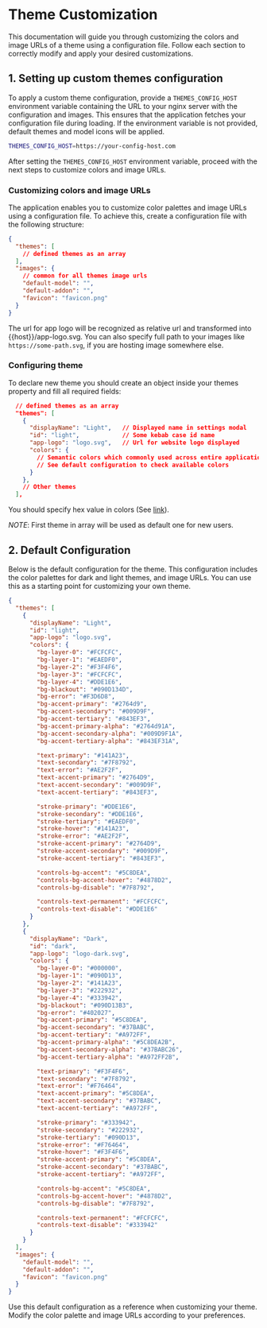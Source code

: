 # Theme Customization

This documentation will guide you through customizing the colors and image URLs of a theme using a configuration file. Follow each section to correctly modify and apply your desired customizations.

## 1. Setting up custom themes configuration

To apply a custom theme configuration, provide a `THEMES_CONFIG_HOST` environment variable containing the URL to your nginx server with the configuration and images. This ensures that the application fetches your configuration file during loading. If the environment variable is not provided, default themes and model icons will be applied.

```bash
THEMES_CONFIG_HOST=https://your-config-host.com
```

After setting the `THEMES_CONFIG_HOST` environment variable, proceed with the next steps to customize colors and image URLs.

### Customizing colors and image URLs

The application enables you to customize color palettes and image URLs using a configuration file. To achieve this, create a configuration file with the following structure:

```json
{
  "themes": [
    // defined themes as an array
  ],
  "images": {
    // common for all themes image urls
    "default-model": "",
    "default-addon": "",
    "favicon": "favicon.png"
  }
}
```

The url for app logo will be recognized as relative url and transformed into {{host}}/app-logo.svg. You can also specify full path to your images like `https://some-path.svg`, if you are hosting image somewhere else.

### Configuring theme

To declare new theme you should create an object inside your themes property and fill all required fields:

```json
  // defined themes as an array
  "themes": [
    {
      "displayName": "Light",   // Displayed name in settings modal
      "id": "light",            // Some kebab case id name
      "app-logo": "logo.svg",   // Url for website logo displayed
      "colors": {
        // Semantic colors which commonly used across entire application. 
        // See default configuration to check available colors
      }
    },
    // Other themes
  ],
```

You should specify hex value in colors (See [link](https://developer.mozilla.org/en-US/docs/Web/CSS/hex-color)).

*NOTE*: First theme in array will be used as default one for new users.

## 2. Default Configuration

Below is the default configuration for the theme. This configuration includes the color palettes for dark and light themes, and image URLs. You can use this as a starting point for customizing your own theme.

```json
{
  "themes": [
    {
      "displayName": "Light",
      "id": "light",
      "app-logo": "logo.svg",
      "colors": {
        "bg-layer-0": "#FCFCFC",
        "bg-layer-1": "#EAEDF0",
        "bg-layer-2": "#F3F4F6",
        "bg-layer-3": "#FCFCFC",
        "bg-layer-4": "#DDE1E6",
        "bg-blackout": "#090D134D",
        "bg-error": "#F3D6D8",
        "bg-accent-primary": "#2764d9",
        "bg-accent-secondary": "#009D9F",
        "bg-accent-tertiary": "#843EF3",
        "bg-accent-primary-alpha": "#2764d91A",
        "bg-accent-secondary-alpha": "#009D9F1A",
        "bg-accent-tertiary-alpha": "#843EF31A",

        "text-primary": "#141A23",
        "text-secondary": "#7F8792",
        "text-error": "#AE2F2F",
        "text-accent-primary": "#2764D9",
        "text-accent-secondary": "#009D9F",
        "text-accent-tertiary": "#843EF3",

        "stroke-primary": "#DDE1E6",
        "stroke-secondary": "#DDE1E6",
        "stroke-tertiary": "#EAEDF0",
        "stroke-hover": "#141A23",
        "stroke-error": "#AE2F2F",
        "stroke-accent-primary": "#2764D9",
        "stroke-accent-secondary": "#009D9F",
        "stroke-accent-tertiary": "#843EF3",

        "controls-bg-accent": "#5C8DEA",
        "controls-bg-accent-hover": "#4878D2",
        "controls-bg-disable": "#7F8792",

        "controls-text-permanent": "#FCFCFC",
        "controls-text-disable": "#DDE1E6"
      }
    },
    {
      "displayName": "Dark",
      "id": "dark",
      "app-logo": "logo-dark.svg",
      "colors": {
        "bg-layer-0": "#000000",
        "bg-layer-1": "#090D13",
        "bg-layer-2": "#141A23",
        "bg-layer-3": "#222932",
        "bg-layer-4": "#333942",
        "bg-blackout": "#090D13B3",
        "bg-error": "#402027",
        "bg-accent-primary": "#5C8DEA",
        "bg-accent-secondary": "#37BABC",
        "bg-accent-tertiary": "#A972FF",
        "bg-accent-primary-alpha": "#5C8DEA2B",
        "bg-accent-secondary-alpha": "#37BABC26",
        "bg-accent-tertiary-alpha": "#A972FF2B",

        "text-primary": "#F3F4F6",
        "text-secondary": "#7F8792",
        "text-error": "#F76464",
        "text-accent-primary": "#5C8DEA",
        "text-accent-secondary": "#37BABC",
        "text-accent-tertiary": "#A972FF",

        "stroke-primary": "#333942",
        "stroke-secondary": "#222932",
        "stroke-tertiary": "#090D13",
        "stroke-error": "#F76464",
        "stroke-hover": "#F3F4F6",
        "stroke-accent-primary": "#5C8DEA",
        "stroke-accent-secondary": "#37BABC",
        "stroke-accent-tertiary": "#A972FF",

        "controls-bg-accent": "#5C8DEA",
        "controls-bg-accent-hover": "#4878D2",
        "controls-bg-disable": "#7F8792",

        "controls-text-permanent": "#FCFCFC",
        "controls-text-disable": "#333942"
      }
    }
  ],
  "images": {
    "default-model": "",
    "default-addon": "",
    "favicon": "favicon.png"
  }
}
```

Use this default configuration as a reference when customizing your theme. Modify the color palette and image URLs according to your preferences.
